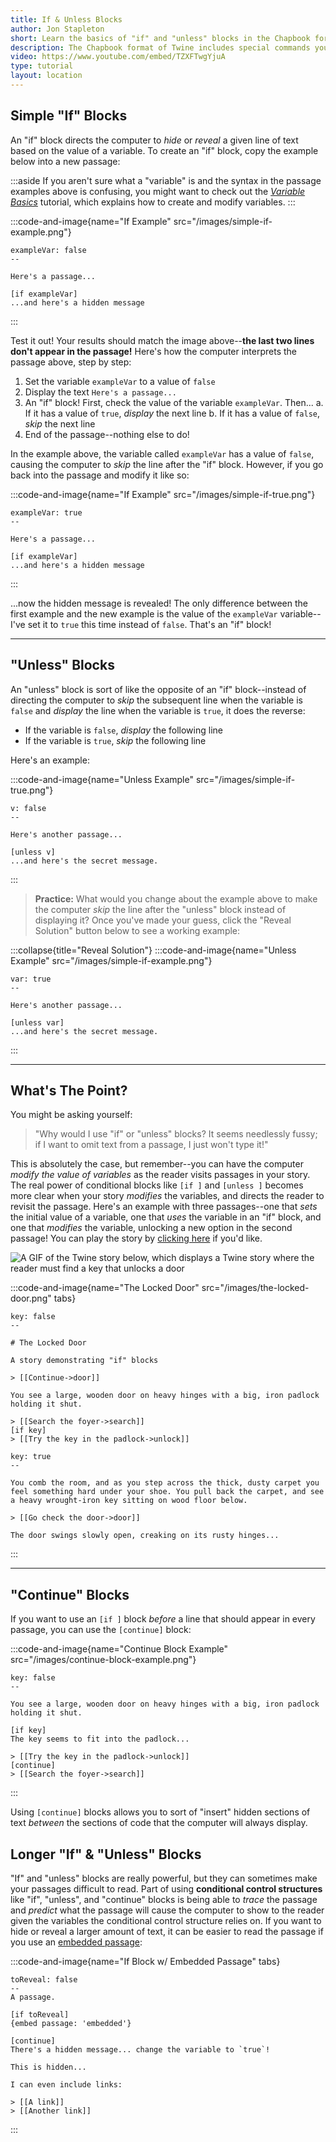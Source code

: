 ```yaml
---
title: If & Unless Blocks
author: Jon Stapleton
short: Learn the basics of "if" and "unless" blocks in the Chapbook format of Twine.
description: The Chapbook format of Twine includes special commands you can use in your passages called "if" and "unless" blocks. These blocks allow you to "hide" or "reveal" lines of text based on the value of a variable. This powerful "selection" feature (where the computer, as it interprets your passage, "selects" lines of code to skip or include in the passage) is useful for creating all sorts of things in your Twine stories--puzzles, secrets, alternative paths and endings, and a lot more!
video: https://www.youtube.com/embed/TZXFTwgYjuA
type: tutorial
layout: location
---
```


## Simple "If" Blocks

An "if" block directs the computer to *hide* or *reveal* a given line of text based on the value of a variable. To create an "if" block, copy the example below into a new passage:

:::aside
If you aren't sure what a "variable" is and the syntax in the passage examples above is confusing, you might want to check out the *[Variable Basics](/locations/variable-basics)* tutorial, which explains how to create and modify variables.
:::

:::code-and-image{name="If Example" src="/images/simple-if-example.png"}
```
exampleVar: false
--

Here's a passage...

[if exampleVar]
...and here's a hidden message
```
:::

Test it out! Your results should match the image above--**the last two lines don't appear in the passage!** Here's how the computer interprets the passage above, step by step:

1. Set the variable `exampleVar` to a value of `false`
2. Display the text `Here's a passage...`
3. An "if" block! First, check the value of the variable `exampleVar`. Then...
    a. If it has a value of `true`, *display* the next line
    b. If it has a value of `false`, *skip* the next line
4. End of the passage--nothing else to do!

In the example above, the variable called `exampleVar` has a value of `false`, causing the computer to *skip* the line after the "if" block. However, if you go back into the passage and modify it like so:

:::code-and-image{name="If Example" src="/images/simple-if-true.png"}
```
exampleVar: true
--

Here's a passage...

[if exampleVar]
...and here's a hidden message
```
:::

...now the hidden message is revealed! The only difference between the first example and the new example is the value of the `exampleVar` variable--I've set it to `true` this time instead of `false`. That's an "if" block!

---

## "Unless" Blocks

An "unless" block is sort of like the opposite of an "if" block--instead of directing the computer to *skip* the subsequent line when the variable is `false` and *display* the line when the variable is `true`, it does the reverse:

* If the variable is `false`, *display* the following line
* If the variable is `true`, *skip* the following line

Here's an example:

:::code-and-image{name="Unless Example" src="/images/simple-if-true.png"}
```
v: false
--

Here's another passage...

[unless v]
...and here's the secret message.
```
:::

> **Practice:** What would you change about the example above to make the computer *skip* the line after the "unless" block instead of displaying it? Once you've made your guess, click the "Reveal Solution" button below to see a working example:

:::collapse{title="Reveal Solution"}
:::code-and-image{name="Unless Example" src="/images/simple-if-example.png"}
```
var: true
--

Here's another passage...

[unless var]
...and here's the secret message.
```
:::

---

## What's The Point?

You might be asking yourself:

> "Why would I use "if" or "unless" blocks? It seems needlessly fussy; if I want to omit text from a passage, I just won't type it!"

This is absolutely the case, but remember--you can have the computer *modify the value of variables* as the reader visits passages in your story. The real power of conditional blocks like `[if ]` and `[unless ]` becomes more clear when your story *modifies* the variables, and directs the reader to revisit the passage. Here's an example with three passages--one that *sets* the initial value of a variable, one that *uses* the variable in an "if" block, and one that *modifies* the variable, unlocking a new option in the second passage! You can play the story by [clicking here](/examples/the-locked-door) if you'd like.

![A GIF of the Twine story below, which displays a Twine story where the reader must find a key that unlocks a door](/the-locked-door-demo.gif)

:::code-and-image{name="The Locked Door" src="/images/the-locked-door.png" tabs}
```intro
key: false
--

# The Locked Door

A story demonstrating "if" blocks

> [[Continue->door]]
```
```door
You see a large, wooden door on heavy hinges with a big, iron padlock holding it shut.

> [[Search the foyer->search]]
[if key]
> [[Try the key in the padlock->unlock]]
```
```search
key: true
--

You comb the room, and as you step across the thick, dusty carpet you feel something hard under your shoe. You pull back the carpet, and see a heavy wrought-iron key sitting on wood floor below.

> [[Go check the door->door]]
```
```unlock
The door swings slowly open, creaking on its rusty hinges...
```
:::

---

## "Continue" Blocks

If you want to use an `[if ]` block *before* a line that should appear in every passage, you can use the `[continue]` block:

:::code-and-image{name="Continue Block Example" src="/images/continue-block-example.png"}
```
key: false
--

You see a large, wooden door on heavy hinges with a big, iron padlock holding it shut.

[if key]
The key seems to fit into the padlock...

> [[Try the key in the padlock->unlock]]
[continue]
> [[Search the foyer->search]]
```
:::

Using `[continue]` blocks allows you to sort of "insert" hidden sections of text *between* the sections of code that the computer will always display.

## Longer "If" & "Unless" Blocks

"If" and "unless" blocks are really powerful, but they can sometimes make your passages difficult to read. Part of using **conditional control structures** like "if", "unless", and "continue" blocks is being able to *trace* the passage and *predict* what the passage will cause the computer to show to the reader given the variables the conditional control structure relies on. If you want to hide or reveal a larger amount of text, it can be easier to read the passage if you use an [embedded passage](/locations/embedding-passages):

:::code-and-image{name="If Block w/ Embedded Passage" tabs}
```main
toReveal: false
--
A passage.

[if toReveal]
{embed passage: 'embedded'}

[continue]
There's a hidden message... change the variable to `true`!
```
```embedded
This is hidden...

I can even include links:

> [[A link]]
> [[Another link]]
```
:::